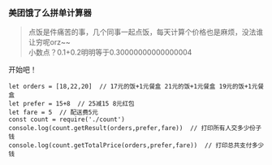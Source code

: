 ### 美团饿了么拼单计算器

> 点饭是件痛苦的事，几个同事一起点饭，每天计算个价格也是麻烦，没法谁让穷呢orz~~   
> 小数点？0.1+0.2明明等于0.30000000000000004

开始吧！

    let orders = [18,22,20]  // 17元的饭+1元餐盒 21元的饭+1元餐盒 19元的饭+1元餐盒
    let prefer = 15+8  // 25减15 8元红包
    let fare = 5  // 配送费5元
    const count = require('./count')
    console.log(count.getResult(orders,prefer,fare))  // 打印所有人交多少份子钱
    console.log(count.getTotalPrice(orders,prefer,fare))  // 打印总共支付多少钱

